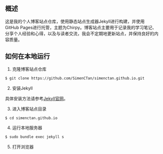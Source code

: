 ## 概述

这是我的个人博客站点仓库，使用静态站点生成器Jekyll进行构建，并使用GitHub Pages进行托管，主题为Chirpy。博客站点主要用于记录我的学习笔记、分享个人经验和心得，以及与读者交流，我会不定期地更新站点，并保持良好的内容质量。


## 如何在本地运行

1. 克隆博客站点仓库

```bash
$ git clone https://github.com/SimenCTan/simenctan.github.io.git
```

2. 安装Jekyll

具体安装方法请参考[Jekyll官网](https://jekyllrb.com/docs/installation/)。

3. 进入博客站点目录

```bash
$ cd simenctan.github.io
```

4. 运行本地服务器

```bash
$ sudo bundle exec jekyll s
```

5. 打开浏览器